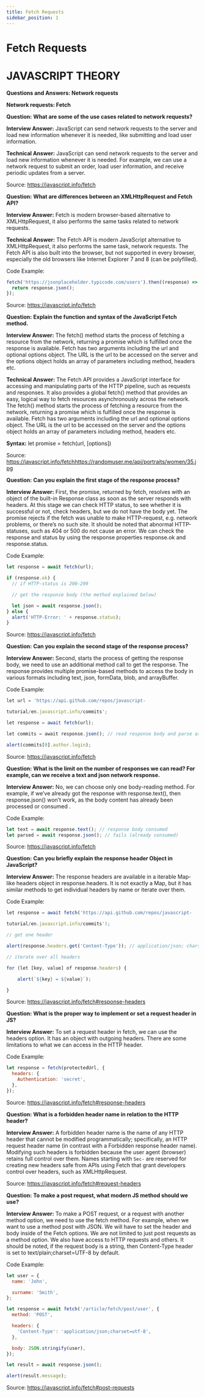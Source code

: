 ```yaml
---
title: Fetch Requests
sidebar_position: 1
---
```


# Fetch Requests

# JAVASCRIPT THEORY

**Questions and Answers: Network requests**

**Network requests: Fetch**

**Question:** **What are some of the use cases related to network requests?**

**Interview Answer:** JavaScript can send network requests to the server and load new information whenever it is needed, like submitting and load user information.

**Technical Answer:** JavaScript can send network requests to the server and load new information whenever it is needed. For example, we can use a network request to submit an order, load user information, and receive periodic updates from a server.

Source: <https://javascript.info/fetch>

**Question:** **What are differences between an XMLHttpRequest and Fetch API?**

**Interview Answer:** Fetch is modern browser-based alternative to XMLHttpRequest, it also performs the same tasks related to network requests.

**Technical Answer:** The Fetch API is modern JavaScript alternative to XMLHttpRequest, it also performs the same task, network requests. The Fetch API is also built into the browser, but not supported in every browser, especially the old browsers like Internet Explorer 7 and 8 (can be polyfilled).

Code Example:

```js
fetch('https://jsonplaceholder.typicode.com/users').then((response) => {
  return response.json();
});
```

Source: <https://javascript.info/fetch>

**Question:** **Explain the function and syntax of the JavaScript Fetch method.**

**Interview Answer:** The fetch() method starts the process of fetching a resource from the network, returning a promise which is fulfilled once the response is available. Fetch has two arguments including the url and optional options object. The URL is the url to be accessed on the server and the options object holds an array of parameters including method, headers etc.

**Technical Answer:** The Fetch API provides a JavaScript interface for accessing and manipulating parts of the HTTP pipeline, such as requests and responses. It also provides a global fetch() method that provides an easy, logical way to fetch resources asynchronously across the network. The fetch() method starts the process of fetching a resource from the network, returning a promise which is fulfilled once the response is available. Fetch has two arguments including the url and optional options object. The URL is the url to be accessed on the server and the options object holds an array of parameters including method, headers etc.

**Syntax:** let promise = fetch(url, [options])

Source: <https://javascript.info/fetch><https://randomuser.me/api/portraits/women/35.jpg>

**Question:** **Can you explain the first stage of the response process?**

**Interview Answer:** First, the promise, returned by fetch, resolves with an object of the built-in Response class as soon as the server responds with headers. At this stage we can check HTTP status, to see whether it is successful or not, check headers, but we do not have the body yet. The promise rejects if the fetch was unable to make HTTP-request, e.g. network problems, or there’s no such site. It should be noted that abnormal HTTP-statuses, such as 404 or 500 do not cause an error. We can check the response and status by using the response properties response.ok and response.status.

Code Example:

```js
let response = await fetch(url);

if (response.ok) {
  // if HTTP-status is 200-299

  // get the response body (the method explained below)

  let json = await response.json();
} else {
  alert('HTTP-Error: ' + response.status);
}
```

Source: <https://javascript.info/fetch>

**Question:** **Can you explain the second stage of the response process?**

**Interview Answer:** Second, starts the process of getting the response body, we need to use an additional method call to get the response. The response provides multiple promise-based methods to access the body in various formats including text, json, formData, blob, and arrayBuffer.

Code Example:

```js
let url = 'https://api.github.com/repos/javascript-

tutorial/en.javascript.info/commits';

let response = await fetch(url);

let commits = await response.json(); // read response body and parse as JSON

alert(commits[0].author.login);
```

Source: <https://javascript.info/fetch>

**Question:** **What is the limit on the number of responses we can read? For example, can we receive a text and json network response.**

**Interview Answer:** No, we can choose only one body-reading method. For example, if we’ve already got the response with response.text(), then response.json() won’t work, as the body content has already been processed or consumed .

Code Example:

```js
let text = await response.text(); // response body consumed
let parsed = await response.json(); // fails (already consumed)
```

Source: <https://javascript.info/fetch>

**Question:** **Can you briefly explain the response header Object in JavaScript?**

**Interview Answer:** The response headers are available in a iterable Map-like headers object in response.headers. It is not exactly a Map, but it has similar methods to get individual headers by name or iterate over them.

Code Example:

```js
let response = await fetch('https://api.github.com/repos/javascript-

tutorial/en.javascript.info/commits');

// get one header

alert(response.headers.get('Content-Type')); // application/json; charset=utf-8

// iterate over all headers

for (let [key, value] of response.headers) {

    alert(`${key} = ${value}`);

}
```

Source: <https://javascript.info/fetch#response-headers>

**Question:** **What is the proper way to implement or set a request header in JS?**

**Interview Answer:** To set a request header in fetch, we can use the headers option. It has an object with outgoing headers. There are some limitations to what we can access in the HTTP header.

Code Example:

```js
let response = fetch(protectedUrl, {
  headers: {
    Authentication: 'secret',
  },
});
```

Source: <https://javascript.info/fetch#response-headers>

**Question:** **What is a forbidden header name in relation to the HTTP header?**

**Interview Answer:** A forbidden header name is the name of any HTTP header that cannot be modified programmatically; specifically, an HTTP request header name (in contrast with a Forbidden response header name). Modifying such headers is forbidden because the user agent (browser) retains full control over them. Names starting with `Sec-` are reserved for creating new headers safe from APIs using Fetch that grant developers control over headers, such as XMLHttpRequest.

Source: <https://javascript.info/fetch#request-headers>

**Question:** **To make a post request, what modern JS method should we use?**

**Interview Answer:** To make a POST request, or a request with another method option, we need to use the fetch method. For example, when we want to use a method post with JSON. We will have to set the header and body inside of the Fetch options. We are not limited to just post requests as a method option. We also have access to HTTP requests and others. It should be noted, if the request body is a string, then Content-Type header is set to text/plain;charset=UTF-8 by default.

Code Example:

```js
let user = {
  name: 'John',

  surname: 'Smith',
};

let response = await fetch('/article/fetch/post/user', {
  method: 'POST',

  headers: {
    'Content-Type': 'application/json;charset=utf-8',
  },

  body: JSON.stringify(user),
});

let result = await response.json();

alert(result.message);
```

Source: <https://javascript.info/fetch#post-requests>
